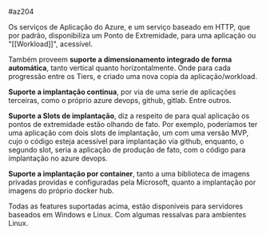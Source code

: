 #az204

Os serviços de Aplicação do Azure, e um serviço baseado em HTTP, que por padrão, disponibiliza um Ponto de Extremidade, para uma aplicação ou "[[Workload]]", acessível. 

Também proveem **suporte a dimensionamento integrado de forma automática**, tanto vertical quanto horizontalmente. Onde para cada progressão entre os Tiers, e criado uma nova copia da aplicação/workload.

**Suporte a implantação continua**, por via de uma serie de aplicações terceiras, como o próprio azure devops, github, gitlab. Entre outros. 

**Suporte a Slots de implantação**, diz a respeito de para qual aplicação os pontos de extremidade estão olhando de fato. Por exemplo, poderíamos ter uma aplicação com dois slots de implantação, um com uma versão MVP, cujo o código esteja acessível para implantação via github, enquanto, o segundo slot, seria a aplicação de produção de fato, com o código para implantação no azure devops. 

**Suporte a implantação por container**, tanto a uma biblioteca de imagens privadas providas e configuradas pela Microsoft, quanto a implantação por imagens do próprio docker hub.

Todas as features suportadas acima, estão disponíveis para servidores baseados em Windows e Linux. Com algumas ressalvas para ambientes Linux. 

